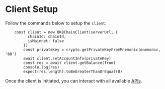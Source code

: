# Client Setup
Follow the commands below to setup the `client`:
```
    const client = new OKBChainClient(serverUrl, {
          chainId: chainId,
          isMainnet: false
        })
        const privateKey = crypto.getPrivateKeyFromMnemonic(mnemonic, '60')
        await client.setAccountInfo(privateKey)
        const res = await client.getBalance(from)
        console.log(res)
        expect(res.length).toBeGreaterThanOrEqual(0)
 ```               
Once the client is initiated, you can interact with all available [APIs](https://github.com/okx/okbchain-javascript-sdk/tree/main/docs "APIs").
